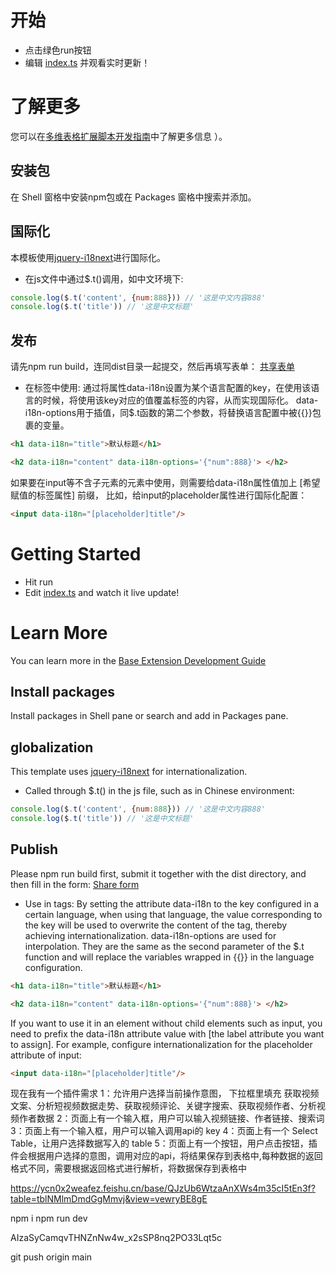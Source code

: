 # 开始
- 点击绿色run按钮
- 编辑 [index.ts](#src/index.ts) 并观看实时更新！

# 了解更多

您可以在[多维表格扩展脚本开发指南](https://feishu.feishu.cn/docx/U3wodO5eqome3uxFAC3cl0qanIe)中了解更多信息 ）。

## 安装包
在 Shell 窗格中安装npm包或在 Packages 窗格中搜索并添加。

## 国际化
本模板使用[jquery-i18next](https://locize.com/blog/jquery-i18next/)进行国际化。
- 在js文件中通过$.t()调用，如中文环境下:
```js
console.log($.t('content', {num:888})) // '这是中文内容888'
console.log($.t('title')) // '这是中文标题'
```
## 发布
请先npm run build，连同dist目录一起提交，然后再填写表单：
[共享表单](https://feishu.feishu.cn/share/base/form/shrcnGFgOOsFGew3SDZHPhzkM0e)

- 在标签中使用:
通过将属性data-i18n设置为某个语言配置的key，在使用该语言的时候，将使用该key对应的值覆盖标签的内容，从而实现国际化。
data-i18n-options用于插值，同$.t函数的第二个参数，将替换语言配置中被{{}}包裹的变量。

```html
<h1 data-i18n="title">默认标题</h1>

<h2 data-i18n="content" data-i18n-options='{"num":888}'> </h2>
```

如果要在input等不含子元素的元素中使用，则需要给data-i18n属性值加上 [希望赋值的标签属性] 前缀，
比如，给input的placeholder属性进行国际化配置：

```html
<input data-i18n="[placeholder]title"/>

```





# Getting Started
- Hit run
- Edit [index.ts](#src/index.ts) and watch it live update!

# Learn More

You can learn more in the [Base Extension Development Guide](https://lark-technologies.larksuite.com/docx/HvCbdSzXNowzMmxWgXsuB2Ngs7d)

## Install packages

Install packages in Shell pane or search and add in Packages pane.


## globalization
This template uses [jquery-i18next](https://locize.com/blog/jquery-i18next/) for internationalization.
- Called through $.t() in the js file, such as in Chinese environment:
```js
console.log($.t('content', {num:888})) // '这是中文内容888'
console.log($.t('title')) // '这是中文标题'
```

## Publish
Please npm run build first, submit it together with the dist directory, and then fill in the form:
[Share form](https://feishu.feishu.cn/share/base/form/shrcnGFgOOsFGew3SDZHPhzkM0e)

- Use in tags:
By setting the attribute data-i18n to the key configured in a certain language, when using that language, the value corresponding to the key will be used to overwrite the content of the tag, thereby achieving internationalization.
data-i18n-options are used for interpolation. They are the same as the second parameter of the $.t function and will replace the variables wrapped in {{}} in the language configuration.
```html
<h1 data-i18n="title">默认标题</h1>

<h2 data-i18n="content" data-i18n-options='{"num":888}'> </h2>
```

If you want to use it in an element without child elements such as input, you need to prefix the data-i18n attribute value with [the label attribute you want to assign].
For example, configure internationalization for the placeholder attribute of input:
```html
<input data-i18n="[placeholder]title"/>

```



现在我有一个插件需求
1：允许用户选择当前操作意图，
    下拉框里填充 获取视频文案、分析短视频数据走势、获取视频评论、关键字搜索、获取视频作者、分析视频作者数据
2：页面上有一个输入框，用户可以输入视频链接、作者链接、搜索词
3：页面上有一个输入框，用户可以输入调用api的 key
4：页面上有一个 Select Table，让用户选择数据写入的 table 
5：页面上有一个按钮，用户点击按钮，插件会根据用户选择的意图，调用对应的api，将结果保存到表格中,每种数据的返回格式不同，需要根据返回格式进行解析，将数据保存到表格中


https://ycn0x2weafez.feishu.cn/base/QJzUb6WtzaAnXWs4m35cI5tEn3f?table=tblNMlmDmdGgMmvj&view=vewryBE8gE

npm i
npm run dev


AIzaSyCamqvTHNZnNw4w_x2sSP8nq2PO33Lqt5c

git push origin main
